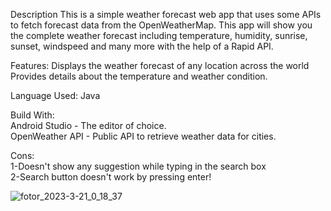  Description
This is a simple weather forecast web app that uses some APIs to fetch forecast data from the OpenWeatherMap.
This app will show you the complete weather forecast including temperature, humidity, sunrise, sunset, windspeed and many more with the help of a Rapid API.

Features:
Displays the weather forecast of any location across the world
Provides details about the temperature and weather condition.

Language Used: Java

Build With:                                                                         
Android Studio - The editor of choice.                                                                                                                                  
OpenWeather API - Public API to retrieve weather data for cities.

Cons:                                                                                                                                                                     
1-Doesn't show any suggestion while typing in the search box                                                                                                             
2-Search button doesn't work by pressing enter!

![fotor_2023-3-21_0_18_37](https://user-images.githubusercontent.com/95122024/226437588-56c2ee94-b041-4192-b4d2-b22c064b5137.jpg)
